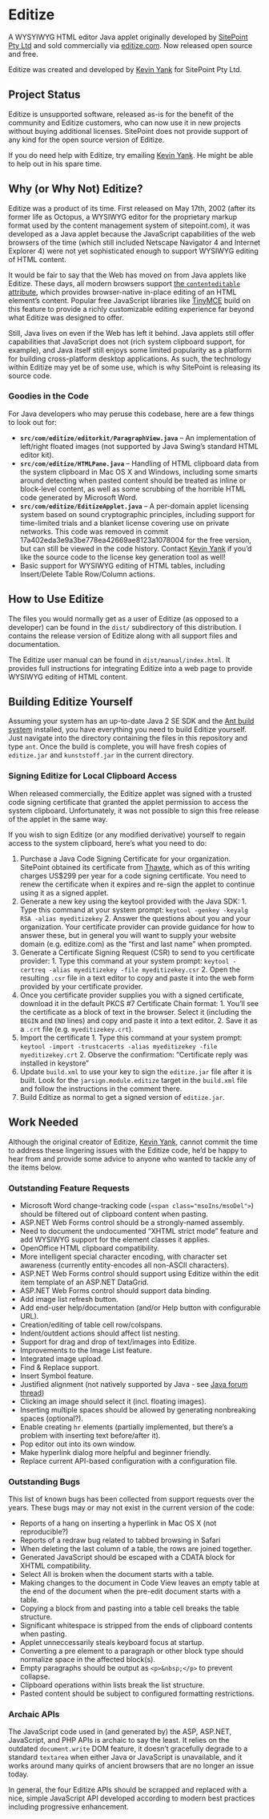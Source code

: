 # Editize

A WYSYIWYG HTML editor Java applet originally developed by [SitePoint Pty Ltd][sitepoint] and sold commercially via [editize.com][editize]. Now released open source and free.

Editize was created and developed by [Kevin Yank][kevinyank] for SitePoint Pty Ltd.

[sitepoint]: http://www.sitepoint.com/
[editize]: http://editize.com/
[kevinyank]: http://kevinyank.com/

## Project Status

Editize is unsupported software, released as-is for the benefit of the community and Editize customers, who can now use it in new projects without buying additional licenses. SitePoint does not provide support of any kind for the open source version of Editize.

If you do need help with Editize, try emailing [Kevin Yank][kevinyank]. He might be able to help out in his spare time.

## Why (or Why Not) Editize?

Editize was a product of its time. First released on May 17th, 2002 (after its former life as Octopus, a WYSIWYG editor for the proprietary markup format used by the content management system of sitepoint.com), it was developed as a Java applet because the JavaScript capabilities of the web browsers of the time (which still included Netscape Navigator 4 and Internet Explorer 4) were not yet sophisticated enough to support WYSIWYG editing of HTML content.

It would be fair to say that the Web has moved on from Java applets like Editize. These days, all modern browsers support [the `contenteditable` attribute][contenteditable], which provides browser-native in-place editing of an HTML element’s content. Popular free JavaScript libraries like [TinyMCE][tinymce] build on this feature to provide a richly customizable editing experience far beyond what Editize was designed to offer.

Still, Java lives on even if the Web has left it behind. Java applets still offer capabilities that JavaScript does not (rich system clipboard support, for example), and Java itself still enjoys some limited popularity as a platform for building cross-platform desktop applications. As such, the technology within Editize may yet be of some use, which is why SitePoint is releasing its source code.

[contenteditable]: http://www.w3.org/TR/html5/editing.html#contenteditable
[tinymce]: http://www.tinymce.com/

### Goodies in the Code

For Java developers who may peruse this codebase, here are a few things to look out for:

  * **`src/com/editize/editorkit/ParagraphView.java`** – An implementation of left/right floated images (not supported by Java Swing’s standard HTML editor kit).
  * **`src/com/editize/HTMLPane.java`** – Handling of HTML clipboard data from the system clipboard in Mac OS X and Windows, including some smarts around detecting when pasted content should be treated as inline or block-level content, as well as some scrubbing of the horrible HTML code generated by Microsoft Word.
  * **`src/com/editize/EditizeApplet.java`** – A per-domain applet licensing system based on sound cryptographic principles, including support for time-limited trials and a blanket license covering use on private networks. This code was removed in commit 17a402eda3e9a3be778ea42669ae8123a1078004 for the free version, but can still be viewed in the code history. Contact [Kevin Yank][kevinyank] if you’d like the source code to the license key generation tool as well!
  * Basic support for WYSIWYG editing of HTML tables, including Insert/Delete Table Row/Column actions.

## How to Use Editize

The files you would normally get as a user of Editize (as opposed to a developer) can be found in the `dist/` subdirectory of this distribution. I contains the release version of Editize along with all support files and documentation.

The Editize user manual can be found in `dist/manual/index.html`. It provides full instructions for integrating Editize into a web page to provide WYSIWYG editing of HTML content.

## Building Editize Yourself

Assuming your system has an up-to-date Java 2 SE SDK and the [Ant build system][ant] installed, you have everything you need to build Editize yourself. Just navigate into the directory containing the files in this repository and type `ant`. Once the build is complete, you will have fresh copies of `editize.jar` and `kunststoff.jar` in the current directory.

[ant]: http://ant.apache.org/

### Signing Editize for Local Clipboard Access

When released commercially, the Editize applet was signed with a trusted code signing certificate that granted the applet permission to access the system clipboard. Unfortunately, it was not possible to sign this free release of the applet in the same way.

If you wish to sign Editize (or any modified derivative) yourself to regain access to the system clipboard, here’s what you need to do:

  1. Purchase a Java Code Signing Certificate for your organization. SitePoint obtained its certificate from [Thawte][thawte], which as of this writing charges US$299 per year for a code signing certificate. You need to renew the certificate when it expires and re-sign the applet to continue using it as a signed applet.
  2. Generate a new key using the keytool provided with the Java SDK:
    1. Type this command at your system prompt: `keytool -genkey -keyalg RSA -alias myeditizekey`
    2. Answer the questions about you and your organization. Your certificate provider can provide guidance for how to answer these, but in general you will want to supply your website domain (e.g. editize.com) as the “first and last name” when prompted.
  3. Generate a Certificate Signing Request (CSR) to send to you certificate provider:
    1. Type this command at your system prompt: `keytool -certreq -alias myeditizekey -file myeditizekey.csr`
    2. Open the resulting `.csr` file in a text editor to copy and paste it into the web form provided by your certificate provider.
  4. Once you certificate provider supplies you with a signed certificate, download it in the default PKCS #7 Certificate Chain format:
    1. You’ll see the certificate as a block of text in the browser. Select it (including the `BEGIN` and `END` lines) and copy and paste it into a text editor.
    2. Save it as a `.crt` file (e.g. `myeditizekey.crt`).
  5. Import the certificate
    1. Type this command at your system prompt: `keytool -import -trustcacerts -alias myeditizekey -file myeditizekey.crt`
    2. Observe the confirmation: “Certificate reply was installed in keystore”
  6. Update `build.xml` to use your key to sign the `editize.jar` file after it is built. Look for the `jarsign.module.editize` target in the `build.xml` file and follow the instructions in the comment there.
  7. Build Editize as normal to get a signed version of `editize.jar`.

[thawte]: https://www.thawte.com/code-signing/index.html

## Work Needed

Although the original creator of Editize, [Kevin Yank][kevinyank], cannot commit the time to address these lingering issues with the Editize code, he’d be happy to hear from and provide some advice to anyone who wanted to tackle any of the items below.

### Outstanding Feature Requests

  * Microsoft Word change-tracking code (`<span class="msoIns/msoDel">`) should be filtered out of clipboard content when pasting.
  * ASP.NET Web Forms control should be a strongly-named assembly.
  * Need to document the undocumented “XHTML strict mode” feature and add WYSIWYG support for the element classes it applies.
  * OpenOffice HTML clipboard compatibility.
  * More intelligent special character encoding, with character set awareness (currently entity-encodes all non-ASCII characters).
  * ASP.NET Web Forms control should support using Editize within the edit item template of an ASP.NET DataGrid.
  * ASP.NET Web Forms control should support data binding.
  * Add image list refresh button.
  * Add end-user help/documentation (and/or Help button with configurable URL).
  * Creation/editing of table cell row/colspans.
  * Indent/outdent actions should affect list nesting.
  * Support for drag and drop of text/images into Editize.
  * Improvements to the Image List feature.
  * Integrated image upload.
  * Find & Replace support.
  * Insert Symbol feature.
  * Justified alignment (not natively supported by Java - see [Java forum thread](http://forum.java.sun.com/thread.jsp?forum=57&thread=289879))
  * Clicking an image should select it (incl. floating images).
  * Inserting multiple spaces should be allowed by generating nonbreaking spaces (optional?).
  * Enable creating `hr` elements (partially implemented, but there’s a problem with inserting text before/after it).
  * Pop editor out into its own window.
  * Make hyperlink dialog more helpful and beginner friendly.
  * Replace current API-based configuration with a configuration file.

### Outstanding Bugs

This list of known bugs has been collected from support requests over the years. These bugs may or may not exist in the current version of the code:

  * Reports of a hang on inserting a hyperlink in Mac OS X (not reproducible?)
  * Reports of a redraw bug related to tabbed browsing in Safari
  * When deleting the last column of a table, the rows are joined together.
  * Generated JavaScript should be escaped with a CDATA block for XHTML compatibility.
  * Select All is broken when the document starts with a table.
  * Making changes to the document in Code View leaves an empty table at the end of the document when the pre-edit document starts with a table.
  * Copying a block from and pasting into a table cell breaks the table structure.
  * Significant whitespace is stripped from the ends of clipboard contents when pasting.
  * Applet unneccessarily steals keyboard focus at startup.
  * Converting a pre element to a paragraph or other block type should normalize space in the affected block(s).
  * Empty paragraphs should be output as `<p>&nbsp;</p>` to prevent collapse.
  * Clipboard operations within lists break the list structure.
  * Pasted content should be subject to configured formatting restrictions.

### Archaic APIs

The JavaScript code used in (and generated by) the ASP, ASP.NET, JavaScript, and PHP APIs is archaic to say the least. It relies on the outdated `document.write` DOM feature, it doesn’t gracefully degrade to a standard `textarea` when either Java or JavaScript is unavailable, and it works around many quirks of ancient browsers that are no longer an issue today.

In general, the four Editize APIs should be scrapped and replaced with a nice, simple JavaScript API developed according to modern best practices including progressive enhancement.
